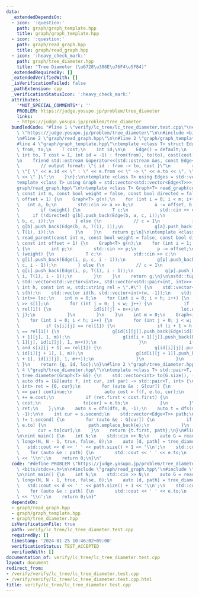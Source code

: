 ```yaml
---
data:
  _extendedDependsOn:
  - icon: ':question:'
    path: graph/graph_template.hpp
    title: graph/graph_template.hpp
  - icon: ':question:'
    path: graph/read_graph.hpp
    title: graph/read_graph.hpp
  - icon: ':heavy_check_mark:'
    path: graph/tree_diameter.hpp
    title: "Tree Diameter (\u6728\u306E\u76F4\u5F84)"
  _extendedRequiredBy: []
  _extendedVerifiedWith: []
  _isVerificationFailed: false
  _pathExtension: cpp
  _verificationStatusIcon: ':heavy_check_mark:'
  attributes:
    '*NOT_SPECIAL_COMMENTS*': ''
    PROBLEM: https://judge.yosupo.jp/problem/tree_diameter
    links:
    - https://judge.yosupo.jp/problem/tree_diameter
  bundledCode: "#line 1 \"verify/lc_tree/lc_tree_diameter.test.cpp\"\n#define PROBLEM\
    \ \"https://judge.yosupo.jp/problem/tree_diameter\"\n\n#include <bits/stdc++.h>\n\
    \n#line 2 \"graph/read_graph.hpp\"\n\n#line 2 \"graph/graph_template.hpp\"\n\n\
    #line 4 \"graph/graph_template.hpp\"\ntemplate <class T> struct Edge {\n    int\
    \ from, to;\n    T cost;\n    int id;\n\n    Edge() = default;\n    Edge(int from,\
    \ int to, T cost = 1, int id = -1) : from(from), to(to), cost(cost), id(id) {}\n\
    \n    friend std::ostream &operator<<(std::ostream &os, const Edge<T> &e) {\n\
    \        // output format: \"{ id : from -> to, cost }\"\n        return os <<\
    \ \"{ \" << e.id << \" : \" << e.from << \" -> \" << e.to << \", \" << e.cost\
    \ << \" }\";\n    }\n};\n\ntemplate <class T> using Edges = std::vector<Edge<T>>;\n\
    template <class T> using Graph = std::vector<std::vector<Edge<T>>>;\n#line 4 \"\
    graph/read_graph.hpp\"\n\ntemplate <class T> Graph<T> read_graph(const int n,\
    \ const int m, const bool weight = false, const bool directed = false, const int\
    \ offset = 1) {\n    Graph<T> g(n);\n    for (int i = 0; i < m; i++) {\n     \
    \   int a, b;\n        std::cin >> a >> b;\n        a -= offset, b -= offset;\n\
    \        if (weight) {\n            T c;\n            std::cin >> c;\n       \
    \     if (!directed) g[b].push_back(Edge(b, a, c, i));\n            g[a].push_back(Edge(a,\
    \ b, c, i));\n        } else {\n            // c = 1\n            if (!directed)\
    \ g[b].push_back(Edge(b, a, T(1), i));\n            g[a].push_back(Edge(a, b,\
    \ T(1), i));\n        }\n    }\n    return g;\n}\n\ntemplate <class T> Graph<T>\
    \ read_parent(const int n, const bool weight = false, const bool directed = false,\
    \ const int offset = 1) {\n    Graph<T> g(n);\n    for (int i = 1; i < n; i++)\
    \ {\n        int p;\n        std::cin >> p;\n        p -= offset;\n        if\
    \ (weight) {\n            T c;\n            std::cin >> c;\n            if (!directed)\
    \ g[i].push_back(Edge(i, p, c, i - 1));\n            g[p].push_back(Edge(p, i,\
    \ c, i - 1));\n        } else {\n            // c = 1\n            if (!directed)\
    \ g[i].push_back(Edge(i, p, T(1), i - 1));\n            g[p].push_back(Edge(p,\
    \ i, T(1), i - 1));\n        }\n    }\n    return g;\n}\n\nstd::tuple<Graph<int>,\
    \ std::vector<std::vector<int>>, std::vector<std::pair<int, int>>> read_grid(const\
    \ int h, const int w, std::string rel = \".#\") {\n    std::vector<std::string>\
    \ s(h);\n    std::vector id(h, std::vector<int>(w, -1));\n    std::vector<std::pair<int,\
    \ int>> loc;\n    int n = 0;\n    for (int i = 0; i < h; i++) {\n        std::cin\
    \ >> s[i];\n        for (int j = 0; j < w; j++) {\n            if (s[i][j] ==\
    \ rel[1]) {\n                id[i][j] = n++;\n                loc.emplace_back(i,\
    \ j);\n            }\n        }\n    }\n    int m = 0;\n    Graph<int> g(n);\n\
    \    for (int i = 0; i < h; i++) {\n        for (int j = 0; j < w; j++) {\n  \
    \          if (s[i][j] == rel[1]) {\n                if (i + 1 < h and s[i + 1][j]\
    \ == rel[1]) {\n                    g[id[i][j]].push_back(Edge(id[i][j], id[i\
    \ + 1][j], 1, m));\n                    g[id[i + 1][j]].push_back(Edge(id[i +\
    \ 1][j], id[i][j], 1, m++));\n                }\n                if (j + 1 < w\
    \ and s[i][j + 1] == rel[1]) {\n                    g[id[i][j]].push_back(Edge(id[i][j],\
    \ id[i][j + 1], 1, m));\n                    g[id[i][j + 1]].push_back(Edge(id[i][j\
    \ + 1], id[i][j], 1, m++));\n                }\n            }\n        }\n   \
    \ }\n    return {g, id, loc};\n}\n#line 2 \"graph/tree_diameter.hpp\"\n\n#line\
    \ 4 \"graph/tree_diameter.hpp\"\n\ntemplate <class T> std::pair<T, std::vector<Edge<T>>>\
    \ tree_diameter(Graph<T> &G) {\n    std::vector<int> to(G.size(), -1);\n\n   \
    \ auto dfs = [&](auto f, int cur, int par) -> std::pair<T, int> {\n        std::pair<T,\
    \ int> ret = {0, cur};\n        for (auto &e : G[cur]) {\n            if (e.to\
    \ == par) continue;\n            auto cost = f(f, e.to, cur);\n            cost.first\
    \ += e.cost;\n            if (ret.first < cost.first) {\n                ret =\
    \ cost;\n                to[cur] = e.to;\n            }\n        }\n        return\
    \ ret;\n    };\n\n    auto s = dfs(dfs, 0, -1);\n    auto t = dfs(dfs, s.second,\
    \ -1);\n\n    int cur = s.second;\n    std::vector<Edge<T>> path;\n    while (cur\
    \ != t.second) {\n        for (auto &e : G[cur]) {\n            if (to[cur] ==\
    \ e.to) {\n                path.emplace_back(e);\n            }\n        }\n \
    \       cur = to[cur];\n    }\n    return {t.first, path};\n}\n#line 7 \"verify/lc_tree/lc_tree_diameter.test.cpp\"\
    \n\nint main() {\n    int N;\n    std::cin >> N;\n    auto G = read_graph<long\
    \ long>(N, N - 1, true, false, 0);\n    auto [d, path] = tree_diameter(G);\n \
    \   std::cout << d << ' ' << path.size() + 1 << '\\n';\n    std::cout << path.front().from;\n\
    \    for (auto &e : path) {\n        std::cout << ' ' << e.to;\n    }\n    std::cout\
    \ << '\\n';\n    return 0;\n}\n"
  code: "#define PROBLEM \"https://judge.yosupo.jp/problem/tree_diameter\"\n\n#include\
    \ <bits/stdc++.h>\n\n#include \"graph/read_graph.hpp\"\n#include \"graph/tree_diameter.hpp\"\
    \n\nint main() {\n    int N;\n    std::cin >> N;\n    auto G = read_graph<long\
    \ long>(N, N - 1, true, false, 0);\n    auto [d, path] = tree_diameter(G);\n \
    \   std::cout << d << ' ' << path.size() + 1 << '\\n';\n    std::cout << path.front().from;\n\
    \    for (auto &e : path) {\n        std::cout << ' ' << e.to;\n    }\n    std::cout\
    \ << '\\n';\n    return 0;\n}"
  dependsOn:
  - graph/read_graph.hpp
  - graph/graph_template.hpp
  - graph/tree_diameter.hpp
  isVerificationFile: true
  path: verify/lc_tree/lc_tree_diameter.test.cpp
  requiredBy: []
  timestamp: '2024-01-25 10:46:02+09:00'
  verificationStatus: TEST_ACCEPTED
  verifiedWith: []
documentation_of: verify/lc_tree/lc_tree_diameter.test.cpp
layout: document
redirect_from:
- /verify/verify/lc_tree/lc_tree_diameter.test.cpp
- /verify/verify/lc_tree/lc_tree_diameter.test.cpp.html
title: verify/lc_tree/lc_tree_diameter.test.cpp
---
```

